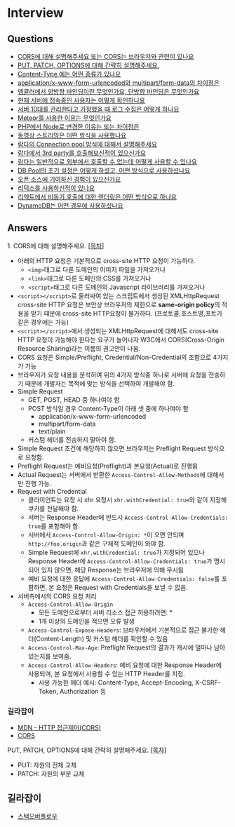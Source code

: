 # Interview

## <span id="questions">Questions</span>

- <a href="#ans1">CORS에 대해 설명해주세요 또는 CORS는 브라우저와 관련이 있나요</a>
- <a href="#ans2">PUT, PATCH, OPTIONS에 대해 간략히 설명해주세요.</a>
- <a href="#ans3">Content-Type 에는 어떤 종류가 있나요</a>
- <a href="#ans4">application/x-www-form-urlencoded와 multipart/form-data의 차이점은</a>
- <a href="#ans4">엥귤러에서 양방향 바인딩이란 무엇인가요, 단방향 바인딩은 무엇인가요</a>
- <a href="#ans4">현재 서버에 접속중인 사용자는 어떻게 확인하나요</a>
- <a href="#ans4">서버 10대를 관리한다고 가정했을 때 로그 수집은 어떻게 하나요</a>
- <a href="#ans4">Meteor를 사용한 이유는 무엇인가요</a>
- <a href="#ans4">PHP에서 Node로 변경한 이유는 또는 차이점은</a>
- <a href="#ans4">동영상 스트리밍은 어떤 방식을 사용했나요</a>
- <a href="#ans4">람다의 Connection pool 방식에 대해서 설명해주세요</a>
- <a href="#ans4">람다에서 3rd party를 호출해보신적이 있으신가요</a>
- <a href="#ans4">람다는 일반적으로 외부에서 호출할 수 없는데 어떻게 사용할 수 있나요</a>
- <a href="#ans4">DB Pool의 초기 설정은 어떻게 하셨고, 어떤 방식으로 사용하셨나요</a>
- <a href="#ans4">오픈 소스에 기여하신 경험이 있으신가요</a>
- <a href="#ans4">리덕스를 사용하신적이 있나요</a>
- <a href="#ans4">리엑트에서 비동기 호출에 대한 렌더링은 어떤 방식으로 하나요</a>
- <a href="#ans4">DynamoDB는 어떤 경우에 사용하셨나요</a>

## Answers

<span id="anc1">1. CORS에 대해 설명해주세요.</span> [[목차](#questions)]

- 아래의 HTTP 요청은 기본적으로 cross-site HTTP 요청이 가능하다.
  - `<img>`태그로 다른 도메인의 이미지 파일을 가져오거나
  - `<link>`태그로 다른 도메인의 CSS를 가져오거나
  - `<script>`태그로 다른 도메인의 Javascript 라이브러리를 가져오거나  
- `<script></script>`로 둘러싸여 있는 스크립트에서 생성된 XMLHttpRequest cross-site HTTP 요청은 보안상 브라우저의 제한으로 **same-origin policy**의 적용을 받기 때문에 cross-site HTTP요청이 불가하다. (프로토콜,호스트명,포트가 같은 경우에는 가능)
- `<script></script>`에서 생성되는 XMLHttpRequest에 대해서도 cross-site HTTP 요청이 가능해야 한다는 요구가 늘어나자 W3C에서 CORS(Cross-Origin Resource Sharing)라는 이름의 권고안이 나옴.
- CORS 요청은 Simple/Preflight, Credential/Non-Credential의 조합으로 4가지가 가능
- 브라우저가 요청 내용을 분석하여 위의 4가지 방식중 하나로 서버에 요청을 전송하기 때문에 개발자는 목적에 맞는 방식을 선택하여 개발해야 함.
- Simple Request
  - GET, POST, HEAD 중 하나여야 함
  - POST 방식일 경우 Content-Type이 아래 셋 중에 하나여야 함
    - application/x-www-form-urlencoded
    - multipart/form-data
    - text/plain
  - 커스텀 헤더를 전송하지 말아야 함.
- Simple Request 조건에 해당하지 않으면 브라우저는 Preflight Request 방식으로 요청함.
- Preflight Request는 예비요청(Preflight)과 본요청(Actual)로 진행됨
- Actual Request는 서버에서 반환한 `Access-Control-Allow-Methods`에 대해서만 진행 가능.
- Request with Credential
  - 클라이언트는 요청 시 xhr 요청시 `xhr.withCredential: true`와 같이 지정해 쿠키를 전달해야 함.
  - 서버는 Response Header에 반드시 `Access-Control-Allow-Credentials: true`를 포함해야 함.
  - 서버에서 `Access-Control-Allow-Origin: *`이 오면 안되며 `http://foo.origin`과 같은 구체적 도메인이 와야 함.
  - Simple Request에 `xhr.withCredential: true`가 지정되어 있으나 Response Header에 `Access-Control-Allow-Credentials: true`가 명시되어 있지 않으면, 해당 Response는 브라우저에 의해 무시됨
  - 예비 요청에 대한 응답에 `Access-Control-Allow-Credentials: false`를 포함하면, 본 요청은 Request with Credentials을 보낼 수 없음.
- 서버측에서의 CORS 요청 처리
  - `Access-Control-Allow-Origin`
    - 모든 도메인으로부터 서버 리소스 접근 허용하려면: *
    - 1개 이상의 도메인을 적으면 오류 발생
  - `Access-Control-Expose-Headers`: 브라우저에서 기본적으로 접근 불가한 헤더(Content-Length) 및 커스텀 헤더를 
  확인할 수 있음
  - `Access-Control-Max-Age`: Preflight Request의 결과가 캐시에 얼마나 남아 있는지를 보여줌.
  - `Access-Control-Allow-Headers`: 예비 요청에 대한 Response Header에 사용되며, 본 요청에서 사용할 수 있는 HTTP Header를 지정.
    - 사용 가능한 헤더 예시: Content-Type, Accept-Encoding, X-CSRF-Token, Authorization 등

### 길라잡이 
- [MDN - HTTP 접근제어(CORS)](https://developer.mozilla.org/ko/docs/Web/HTTP/CORS)
- [CORS](https://brownbears.tistory.com/336)

<span id="anc2">PUT, PATCH, OPTIONS에 대해 간략히 설명해주세요.</span> [[목차](#questions)]

- PUT: 자원의 전체 교체
- PATCH: 자원의 부분 교체

## 길라잡이
- [스택오버플로우](https://stackoverflow.com/questions/28459418/rest-api-put-vs-patch-with-real-life-examples)